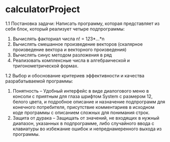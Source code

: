 # calculatorProject
1.1	Постановка задачи:
Написать программу, которая представляет из себя блок, который реализует четыре подпрограммы:
1.	Вычислять факториал числа n! = 1*2*3*…*n
2.	Вычислять смешанное произведение векторов (скалярное произведение вектора и векторного произведения)
3.	Вычислять синус методом разложения в ряд
4.	Реализовать комплексные числа в алгебраической и тригонометрической формах. 

1.2	Выбор и обоснование критериев эффективности и качества разрабатываемой программы:
1.	Понятность – Удобный интерфейс в виде диалогового меню в консоли с приятным для глаза шрифтом System с размером 12, белого цвета, и подробное описание и назначение подпрограмм для конечного потребителя, присутствие комментариев в исходном коде программы с описанием сложных для понимания строк.
2.	Защита от дурака – Защищать от значений, не входящих в нужный диапазон, указанных в подпрограмме, либо случайного ввода с клавиатуры во избежание ошибок и непреднамеренного выхода из программы.
